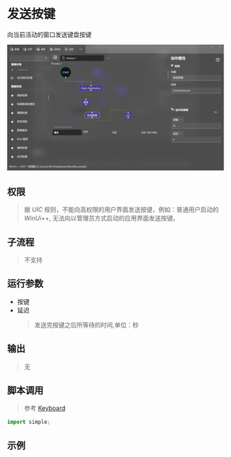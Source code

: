 # 发送按键 
向当前活动的窗口发送键盘按键

![SendKey](./images/04.png ':size=90%')

## 权限
> 据 *UIC* 规则，不能向高权限的用户界面发送按键，例如：普通用户启动的 *WinUi++*, 无法向以管理员方式启动的应用界面发送按键。

## 子流程
> 不支持


## 运行参数

* 按键
* 延迟
  > 发送完按键之后所等待的时间,单位：秒


## 输出
>  无    


## 脚本调用
> 参考 [Keyboard](./types/Keyboard.md)

```python
import simple;

```

## 示例